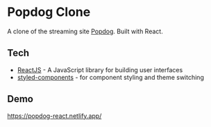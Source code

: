 # Popdog Clone

A clone of the streaming site [Popdog](https://www.popdog.com). Built with React.

## Tech

- [ReactJS](https://reactjs.org/) - A JavaScript library for building user interfaces
- [styled-components](https://styled-components.com/) - for component styling and theme switching

## Demo

https://popdog-react.netlify.app/
